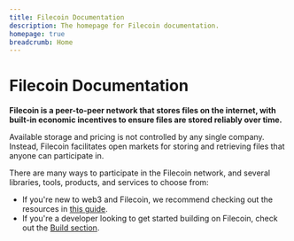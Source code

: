 ```yaml
---
title: Filecoin Documentation
description: The homepage for Filecoin documentation.
homepage: true
breadcrumb: Home
---
```


# Filecoin Documentation

**Filecoin is a peer-to-peer network that stores files on the internet, with built-in economic incentives to ensure files are stored reliably over time.**

Available storage and pricing is not controlled by any single company. Instead, Filecoin facilitates open markets for storing and retrieving files that anyone can participate in.

There are many ways to participate in the Filecoin network, and several libraries, tools, products, and services to choose from:

- If you're new to web3 and Filecoin, we recommend checking out the resources in [this guide](./introduction/new-to-web3.md).
- If you're a developer looking to get started building on Filecoin, check out the [Build section](./build/README.md).
